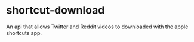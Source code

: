 # shortcut-download
 
An api that allows Twitter and Reddit videos to downloaded with the apple shortcuts app.